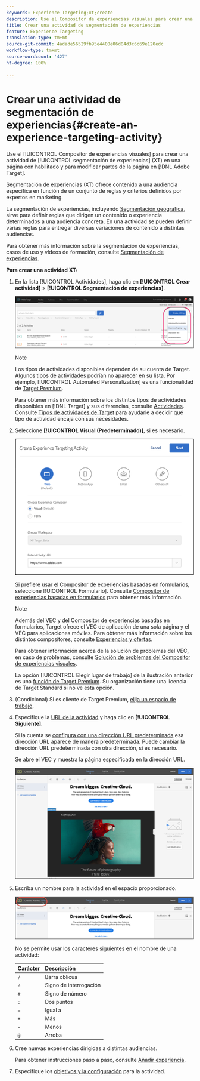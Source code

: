 ```yaml
---
keywords: Experience Targeting;xt;create
description: Use el Compositor de experiencias visuales para crear una actividad de segmentación de experiencias (XT) en una página con Target habilitado y para modificar partes de la página en Adobe Target.
title: Crear una actividad de segmentación de experiencias
feature: Experience Targeting
translation-type: tm+mt
source-git-commit: 4adade56529fb95e4400e06d04d3c6c69e120edc
workflow-type: tm+mt
source-wordcount: '427'
ht-degree: 100%

---
```



# Crear una actividad de segmentación de experiencias{#create-an-experience-targeting-activity}

Use el [!UICONTROL Compositor de experiencias visuales] para crear una actividad de [!UICONTROL segmentación de experiencias] (XT) en una página con habilitado y para modificar partes de la página en [!DNL Adobe Target].

Segmentación de experiencias (XT) ofrece contenido a una audiencia específica en función de un conjunto de reglas y criterios definidos por expertos en marketing.

La segmentación de experiencias, incluyendo [Segmentación geográfica](/help/c-target/c-audiences/c-target-rules/geo.md), sirve para definir reglas que dirigen un contenido o experiencia determinados a una audiencia concreta. En una actividad se pueden definir varias reglas para entregar diversas variaciones de contenido a distintas audiencias.

Para obtener más información sobre la segmentación de experiencias, casos de uso y vídeos de formación, consulte [Segmentación de experiencias](/help/c-activities/t-experience-target/experience-target.md).

**Para crear una actividad XT:**

1. En la lista [!UICONTROL Actividades], haga clic en **[!UICONTROL Crear actividad]** > **[!UICONTROL Segmentación de experiencias]**.

   ![Crear actividad > Segmentación de experiencias](/help/c-activities/t-experience-target/t-xt-create/assets/xt_select-1.png)

   >[!NOTE]
   >
   >Los tipos de actividades disponibles dependen de su cuenta de Target. Algunos tipos de actividades podrían no aparecer en su lista. Por ejemplo, [!UICONTROL Automated Personalization] es una funcionalidad de [Target Premium](/help/c-intro/intro.md#premium).
   >
   >Para obtener más información sobre los distintos tipos de actividades disponibles en [!DNL Target] y sus diferencias, consulte [Actividades](/help/c-activities/activities.md#concept_D317A95A1AB54674BA7AB65C7985BA03). Consulte [Tipos de actividades de Target](/help/c-activities/target-activities-guide.md) para ayudarle a decidir qué tipo de actividad encaja con sus necesidades.

1. Seleccione **[!UICONTROL Visual (Predeterminado)]**, si es necesario.

   ![Cuadro de diálogo Crear actividad de segmentación de experiencias](/help/c-activities/t-experience-target/t-xt-create/assets/form_url-new.png)

   Si prefiere usar el Compositor de experiencias basadas en formularios, seleccione [!UICONTROL Formulario]. Consulte [Compositor de experiencias basadas en formularios](/help/c-experiences/form-experience-composer.md) para obtener más información.

   >[!NOTE]
   >
   >Además del VEC y del Compositor de experiencias basadas en formularios, Target ofrece el VEC de aplicación de una sola página y el VEC para aplicaciones móviles. Para obtener más información sobre los distintos compositores, consulte [Experiencias y ofertas](/help/c-experiences/experiences.md).
   >
   >Para obtener información acerca de la solución de problemas del VEC, en caso de problemas, consulte [Solución de problemas del Compositor de experiencias visuales](/help/c-experiences/c-visual-experience-composer/r-troubleshoot-composer/troubleshoot-composer.md).
   >
   >La opción [!UICONTROL Elegir lugar de trabajo] de la ilustración anterior es una [función de Target Premium](/help/c-intro/intro.md). Su organización tiene una licencia de Target Standard si no ve esta opción.

1. (Condicional) Si es cliente de Target Premium, [elija un espacio de trabajo](/help/administrating-target/c-user-management/property-channel/property-channel.md).

1. Especifique la [URL de la actividad](/help/c-activities/t-experience-target/t-xt-create/xt-activity-url.md#concept_D28549AAA0A14E3BB5F05F32BE8ABC90) y haga clic en **[!UICONTROL Siguiente]**.

   Si la cuenta se [configura con una dirección URL predeterminada](/help/administrating-target/visual-experience-composer-set-up.md) esa dirección URL aparece de manera predeterminada. Puede cambiar la dirección URL predeterminada con otra dirección, si es necesario.

   Se abre el VEC y muestra la página especificada en la dirección URL.

   ![Actividad de segmentación de experiencias dentro del VEC](/help/c-activities/t-experience-target/t-xt-create/assets/xt-in-vec.png)

1. Escriba un nombre para la actividad en el espacio proporcionado.

   ![Campo Nombre](/help/c-activities/t-experience-target/t-xt-create/assets/xt_name-new.png)

   No se permite usar los caracteres siguientes en el nombre de una actividad:

   | Carácter | Descripción |
   |--- |--- |
   | `/` | Barra oblicua |
   | `?` | Signo de interrogación |
   | `#` | Signo de número |
   | `:` | Dos puntos |
   | `=` | Igual a |
   | `+` | Más |
   | `-` | Menos |
   | `@` | Arroba |

1. Cree nuevas experiencias dirigidas a distintas audiencias.

   Para obtener instrucciones paso a paso, consulte [Añadir experiencia](/help/c-activities/t-experience-target/t-xt-create/xt-add-experience.md).

1. Especifique los [objetivos y la configuración](/help/c-activities/t-experience-target/t-xt-create/xt-goals-and-settings.md#reference_B25389FD6F3A4989801E740364B089CC) para la actividad.